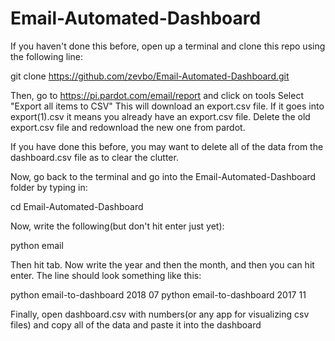 # Email-Automated-Dashboard

If you haven't done this before, open up a terminal and clone this repo using the following line:

git clone https://github.com/zevbo/Email-Automated-Dashboard.git

Then, go to https://pi.pardot.com/email/report and click on tools
Select "Export all items to CSV"
This will download an export.csv file. If it goes into export(1).csv it means you already have an export.csv file. Delete the old export.csv file and redownload the new one from pardot.

If you have done this before, you may want to delete all of the data from the dashboard.csv file as to clear the clutter.

Now, go back to the terminal and go into the Email-Automated-Dashboard folder by typing in:

cd Email-Automated-Dashboard

Now, write the following(but don't hit enter just yet):

python email

Then hit tab. Now write the year and then the month, and then you can hit enter.
The line should look something like this:

python email-to-dashboard 2018 07
python email-to-dashboard 2017 11

Finally, open dashboard.csv with numbers(or any app for visualizing csv files) and copy all of the data and paste it into the dashboard
